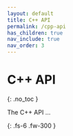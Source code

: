 ```yaml
---
layout: default
title: C++ API
permalink: /cpp-api
has_children: true
nav_include: true
nav_order: 3
---
```


# C++ API
{: .no_toc }

The C++ API ...

{: .fs-6 .fw-300 }
